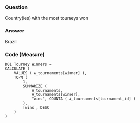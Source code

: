 ### Question
Country(ies) with the most tourneys won

### Answer
Brazil

### Code (Measure)

```
D01 Tourney Winners = 
CALCULATE (
    VALUES ( A_tournaments[winner] ),
    TOPN (
        1,
        SUMMARIZE (
            A_tournaments,
            A_tournaments[winner],
            "wins", COUNTA ( A_tournaments[tournament_id] )
        ),
        [wins], DESC
    )
)
```
